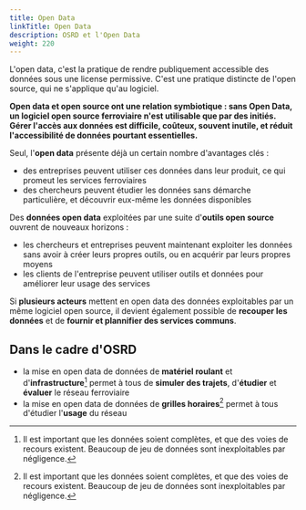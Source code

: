 ```yaml
---
title: Open Data
linkTitle: Open Data
description: OSRD et l'Open Data
weight: 220
---
```


L'open data, c'est la pratique de rendre publiquement accessible des données sous une license permissive.
C'est une pratique distincte de l'open source, qui ne s'applique qu'au logiciel.

**Open data et open source ont une relation symbiotique : sans Open Data, un logiciel open source ferroviaire n'est utilisable que par des initiés. Gérer l'accès aux données est difficile, coûteux, souvent inutile, et réduit l'accessibilité de données pourtant essentielles.**

Seul, l'**open data** présente déjà un certain nombre d'avantages clés :
 - des entreprises peuvent utiliser ces données dans leur produit, ce qui promeut les services ferroviaires
 - des chercheurs peuvent étudier les données sans démarche particulière, et découvrir eux-même les données disponibles

Des **données open data** exploitées par une suite d'**outils open source** ouvrent de nouveaux horizons :
 - les chercheurs et entreprises peuvent maintenant exploiter les données sans avoir à créer leurs propres outils, ou en acquérir par leurs propres moyens
 - les clients de l'entreprise peuvent utiliser outils et données pour améliorer leur usage des services

Si **plusieurs acteurs** mettent en open data des données exploitables par un même logiciel open source, il devient également possible de **recouper les données** et de **fournir et plannifier des services communs**.

## Dans le cadre d'OSRD

- la mise en open data de données de **matériel roulant** et d'**infrastructure**[^full-data] permet à tous de **simuler des trajets**,  d'**étudier** et **évaluer** le réseau ferroviaire
- la mise en open data de données de **grilles horaires**[^full-data] permet à tous d'étudier l'**usage** du réseau

[^full-data]: Il est important que les données soient complètes, et que des voies de recours existent. Beaucoup de jeu de données sont inexploitables par négligence.

